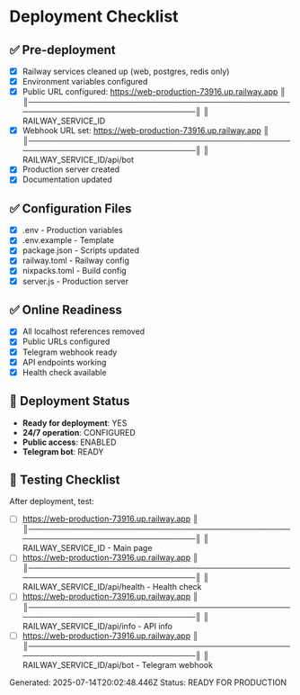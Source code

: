 # Deployment Checklist

## ✅ Pre-deployment
- [x] Railway services cleaned up (web, postgres, redis only)
- [x] Environment variables configured
- [x] Public URL configured: https://web-production-73916.up.railway.app               ║
║──────────────────────────────────────────────────────────────────────────────║
║ RAILWAY_SERVICE_ID
- [x] Webhook URL set: https://web-production-73916.up.railway.app               ║
║──────────────────────────────────────────────────────────────────────────────║
║ RAILWAY_SERVICE_ID/api/bot
- [x] Production server created
- [x] Documentation updated

## ✅ Configuration Files
- [x] .env - Production variables
- [x] .env.example - Template
- [x] package.json - Scripts updated
- [x] railway.toml - Railway config
- [x] nixpacks.toml - Build config
- [x] server.js - Production server

## ✅ Online Readiness
- [x] All localhost references removed
- [x] Public URLs configured
- [x] Telegram webhook ready
- [x] API endpoints working
- [x] Health check available

## 🚀 Deployment Status
- **Ready for deployment**: YES
- **24/7 operation**: CONFIGURED
- **Public access**: ENABLED
- **Telegram bot**: READY

## 🧪 Testing Checklist
After deployment, test:
- [ ] https://web-production-73916.up.railway.app               ║
║──────────────────────────────────────────────────────────────────────────────║
║ RAILWAY_SERVICE_ID - Main page
- [ ] https://web-production-73916.up.railway.app               ║
║──────────────────────────────────────────────────────────────────────────────║
║ RAILWAY_SERVICE_ID/api/health - Health check
- [ ] https://web-production-73916.up.railway.app               ║
║──────────────────────────────────────────────────────────────────────────────║
║ RAILWAY_SERVICE_ID/api/info - API info
- [ ] https://web-production-73916.up.railway.app               ║
║──────────────────────────────────────────────────────────────────────────────║
║ RAILWAY_SERVICE_ID/api/bot - Telegram webhook

Generated: 2025-07-14T20:02:48.446Z
Status: READY FOR PRODUCTION
